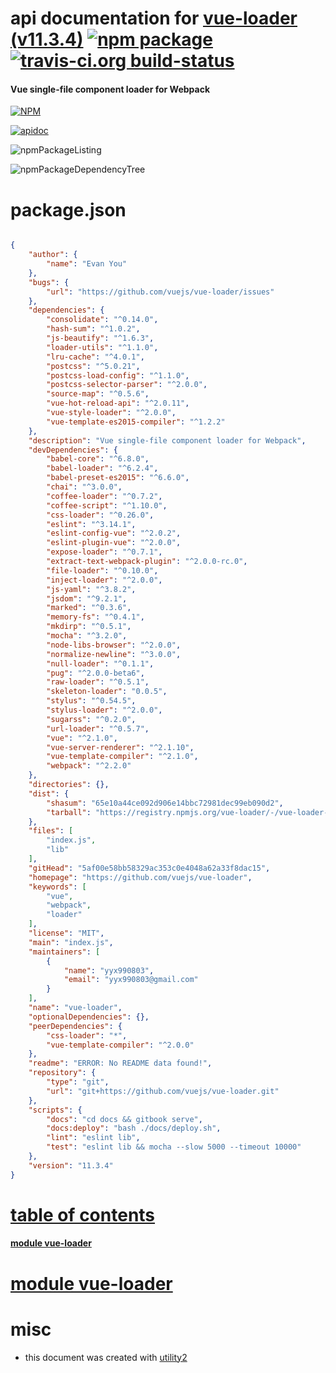 # api documentation for  [vue-loader (v11.3.4)](https://github.com/vuejs/vue-loader)  [![npm package](https://img.shields.io/npm/v/npmdoc-vue-loader.svg?style=flat-square)](https://www.npmjs.org/package/npmdoc-vue-loader) [![travis-ci.org build-status](https://api.travis-ci.org/npmdoc/node-npmdoc-vue-loader.svg)](https://travis-ci.org/npmdoc/node-npmdoc-vue-loader)
#### Vue single-file component loader for Webpack

[![NPM](https://nodei.co/npm/vue-loader.png?downloads=true)](https://www.npmjs.com/package/vue-loader)

[![apidoc](https://npmdoc.github.io/node-npmdoc-vue-loader/build/screenCapture.buildNpmdoc.browser._2Fhome_2Ftravis_2Fbuild_2Fnpmdoc_2Fnode-npmdoc-vue-loader_2Ftmp_2Fbuild_2Fapidoc.html.png)](https://npmdoc.github.io/node-npmdoc-vue-loader/build/apidoc.html)

![npmPackageListing](https://npmdoc.github.io/node-npmdoc-vue-loader/build/screenCapture.npmPackageListing.svg)

![npmPackageDependencyTree](https://npmdoc.github.io/node-npmdoc-vue-loader/build/screenCapture.npmPackageDependencyTree.svg)



# package.json

```json

{
    "author": {
        "name": "Evan You"
    },
    "bugs": {
        "url": "https://github.com/vuejs/vue-loader/issues"
    },
    "dependencies": {
        "consolidate": "^0.14.0",
        "hash-sum": "^1.0.2",
        "js-beautify": "^1.6.3",
        "loader-utils": "^1.1.0",
        "lru-cache": "^4.0.1",
        "postcss": "^5.0.21",
        "postcss-load-config": "^1.1.0",
        "postcss-selector-parser": "^2.0.0",
        "source-map": "^0.5.6",
        "vue-hot-reload-api": "^2.0.11",
        "vue-style-loader": "^2.0.0",
        "vue-template-es2015-compiler": "^1.2.2"
    },
    "description": "Vue single-file component loader for Webpack",
    "devDependencies": {
        "babel-core": "^6.8.0",
        "babel-loader": "^6.2.4",
        "babel-preset-es2015": "^6.6.0",
        "chai": "^3.0.0",
        "coffee-loader": "^0.7.2",
        "coffee-script": "^1.10.0",
        "css-loader": "^0.26.0",
        "eslint": "^3.14.1",
        "eslint-config-vue": "^2.0.2",
        "eslint-plugin-vue": "^2.0.0",
        "expose-loader": "^0.7.1",
        "extract-text-webpack-plugin": "^2.0.0-rc.0",
        "file-loader": "^0.10.0",
        "inject-loader": "^2.0.0",
        "js-yaml": "^3.8.2",
        "jsdom": "^9.2.1",
        "marked": "^0.3.6",
        "memory-fs": "^0.4.1",
        "mkdirp": "^0.5.1",
        "mocha": "^3.2.0",
        "node-libs-browser": "^2.0.0",
        "normalize-newline": "^3.0.0",
        "null-loader": "^0.1.1",
        "pug": "^2.0.0-beta6",
        "raw-loader": "^0.5.1",
        "skeleton-loader": "0.0.5",
        "stylus": "^0.54.5",
        "stylus-loader": "^2.0.0",
        "sugarss": "^0.2.0",
        "url-loader": "^0.5.7",
        "vue": "^2.1.0",
        "vue-server-renderer": "^2.1.10",
        "vue-template-compiler": "^2.1.0",
        "webpack": "^2.2.0"
    },
    "directories": {},
    "dist": {
        "shasum": "65e10a44ce092d906e14bbc72981dec99eb090d2",
        "tarball": "https://registry.npmjs.org/vue-loader/-/vue-loader-11.3.4.tgz"
    },
    "files": [
        "index.js",
        "lib"
    ],
    "gitHead": "5af00e58bb58329ac353c0e4048a62a33f8dac15",
    "homepage": "https://github.com/vuejs/vue-loader",
    "keywords": [
        "vue",
        "webpack",
        "loader"
    ],
    "license": "MIT",
    "main": "index.js",
    "maintainers": [
        {
            "name": "yyx990803",
            "email": "yyx990803@gmail.com"
        }
    ],
    "name": "vue-loader",
    "optionalDependencies": {},
    "peerDependencies": {
        "css-loader": "*",
        "vue-template-compiler": "^2.0.0"
    },
    "readme": "ERROR: No README data found!",
    "repository": {
        "type": "git",
        "url": "git+https://github.com/vuejs/vue-loader.git"
    },
    "scripts": {
        "docs": "cd docs && gitbook serve",
        "docs:deploy": "bash ./docs/deploy.sh",
        "lint": "eslint lib",
        "test": "eslint lib && mocha --slow 5000 --timeout 10000"
    },
    "version": "11.3.4"
}
```



# <a name="apidoc.tableOfContents"></a>[table of contents](#apidoc.tableOfContents)

#### [module vue-loader](#apidoc.module.vue-loader)



# <a name="apidoc.module.vue-loader"></a>[module vue-loader](#apidoc.module.vue-loader)



# misc
- this document was created with [utility2](https://github.com/kaizhu256/node-utility2)
